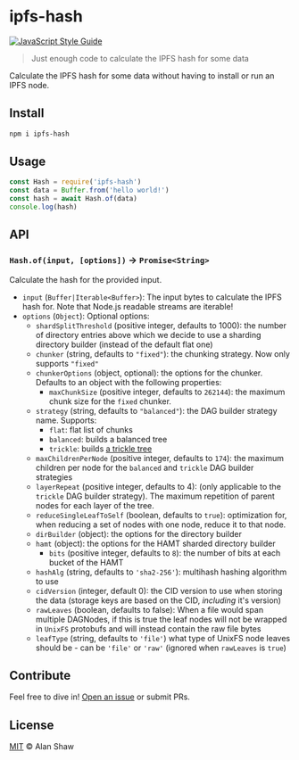 # ipfs-hash

[![JavaScript Style Guide](https://img.shields.io/badge/code_style-standard-brightgreen.svg)](https://standardjs.com)

> Just enough code to calculate the IPFS hash for some data

Calculate the IPFS hash for some data without having to install or run an IPFS node.

## Install

```sh
npm i ipfs-hash
```

## Usage

```js
const Hash = require('ipfs-hash')
const data = Buffer.from('hello world!')
const hash = await Hash.of(data)
console.log(hash)
```

## API

### `Hash.of(input, [options])` -> `Promise<String>`

Calculate the hash for the provided input.

* `input` (`Buffer|Iterable<Buffer>`): The input bytes to calculate the IPFS hash for. Note that Node.js readable streams are iterable!
* `options` (`Object`): Optional options:
    * `shardSplitThreshold` (positive integer, defaults to 1000): the number of directory entries above which we decide to use a sharding directory builder (instead of the default flat one)
    * `chunker` (string, defaults to `"fixed"`): the chunking strategy. Now only supports `"fixed"`
    * `chunkerOptions` (object, optional): the options for the chunker. Defaults to an object with the following properties:
      * `maxChunkSize` (positive integer, defaults to `262144`): the maximum chunk size for the `fixed` chunker.
    * `strategy` (string, defaults to `"balanced"`): the DAG builder strategy name. Supports:
      * `flat`: flat list of chunks
      * `balanced`: builds a balanced tree
      * `trickle`: builds [a trickle tree](https://github.com/ipfs/specs/pull/57#issuecomment-265205384)
    * `maxChildrenPerNode` (positive integer, defaults to `174`): the maximum children per node for the `balanced` and `trickle` DAG builder strategies
    * `layerRepeat` (positive integer, defaults to 4): (only applicable to the `trickle` DAG builder strategy). The maximum repetition of parent nodes for each layer of the tree.
    * `reduceSingleLeafToSelf` (boolean, defaults to `true`): optimization for, when reducing a set of nodes with one node, reduce it to that node.
    * `dirBuilder` (object): the options for the directory builder
    * `hamt` (object): the options for the HAMT sharded directory builder
        * `bits` (positive integer, defaults to `8`): the number of bits at each bucket of the HAMT
    * `hashAlg` (string, defaults to `'sha2-256'`): multihash hashing algorithm to use
    * `cidVersion` (integer, default 0): the CID version to use when storing the data (storage keys are based on the CID, _including_ it's version)
    * `rawLeaves` (boolean, defaults to false): When a file would span multiple DAGNodes, if this is true the leaf nodes will not be wrapped in `UnixFS` protobufs and will instead contain the raw file bytes
    * `leafType` (string, defaults to `'file'`) what type of UnixFS node leaves should be - can be `'file'` or `'raw'` (ignored when `rawLeaves` is `true`)

## Contribute

Feel free to dive in! [Open an issue](https://github.com/alanshaw/ipfs-hash/issues/new) or submit PRs.

## License

[MIT](LICENSE) © Alan Shaw
